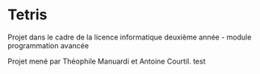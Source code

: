 # Tetris
Projet dans le cadre de la licence informatique deuxième année - module programmation avancée

Projet mené par Théophile Manuardi et Antoine Courtil. test

